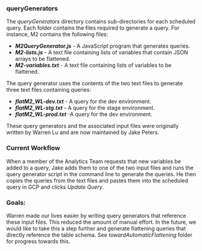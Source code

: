 ### queryGenerators

The *queryGenerators* directory contains sub-directories for each scheduled query. Each folder contains the files required to generate a query. For instance, M2 contains the following files:

-   ***M2QueryGenerator.js*** - A JavaScript program that generates queries.
-   ***M2-lists.js*** - A text file containing lists of variables that contain JSON arrays to be flattened.
-   ***M2-variables.txt*** - A text file containing lists of variables to be flattened.

The query generator uses the contents of the two text files to generate three text files containing queries:

-   ***flatM2_WL-dev.txt*** - A query for the dev environment.
-   ***flatM2_WL-stg.txt*** - A query for the stage environment.
-   ***flatM2_WL-prod.txt*** -A query for the dev environment.

These query generators and the associated input files were originally written by Warren Lu and are now maintained by Jake Peters.

### Current Workflow 

When a member of the Analytics Team requests that new variables be added to a query, Jake adds them to one of the two input files and runs the query generator script in the command line to generate the queries. He then copies the queries from the text files and pastes them into the scheduled query in GCP and clicks *Update Query*.

### Goals: 

Warren made our lives easier by writing query generators that reference these input files. This reduced the amount of manual effort. In the future, we would like to take this a step further and generate flattening queries that directly reference the table schema. See *towardAutomaticFlattening* folder for progress towards this.
